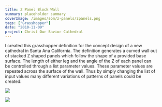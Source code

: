 ```yaml
---
title: Z Panel Block Wall
summary: placeholder summary
coverImage: /images/som/z-panels/zpanels.png
tags: ["Grasshopper"]
date: "2010-11-09"
project: Christ Our Savior Cathedral
---
```


I created this grasshopper definition for the concept design of a new cathedral in Santa Ana California. The definition generates a curved wall out of stacked Z shaped panels which follow the shape of a provided base surface. The length of either leg and the angle of the Z of each panel can be controlled through a list parameter values. These parameter values are repeated across the surface of the wall. Thus by simply changing the list of input values many different variations of patterns of panels could be created.

![](/images/som/z-panels/z-panel-def-2.png)

![](/images/som/z-panels/z-panel-def-3.png)
